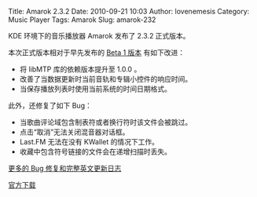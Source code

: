 Title: Amarok 2.3.2
Date: 2010-09-21 10:03
Author: lovenemesis
Category: Music Player
Tags: Amarok
Slug: amarok-232

KDE 环境下的音乐播放器 Amarok 发布了 2.3.2 正式版本。

本次正式版本相对于早先发布的 [Beta 1
版本](http://linuxtoy.org/archives/amarok-232-beta-1.html) 有如下改进：

-   将 libMTP 库的依赖版本提升至 1.0.0 。
-   改善了当数据更新时当前音轨和专辑小控件的响应时间。
-   当保存播放列表时使用当前系统的时间日期格式。

此外，还修复了如下 Bug：

-   当歌曲评论域包含制表符或者换行符时该文件会被跳过。
-   点击“取消”无法关闭混音器对话框。
-   Last.FM 无法在没有 KWallet 的情况下工作。
-   收藏中包含符号链接的文件会在递增扫描时丢失。

[更多的 Bug
修复和完整英文更新日志](http://amarok.kde.org/en/releases/2.3.2)

[官方下载](http://amarok.kde.org/en/releases/2.3.2)
